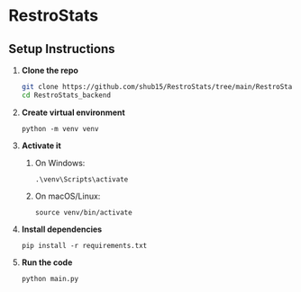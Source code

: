 # RestroStats

## Setup Instructions

1. **Clone the repo**

   ```bash
   git clone https://github.com/shub15/RestroStats/tree/main/RestroStats_backend
   cd RestroStats_backend
   ```

2. **Create virtual environment**

    ```
    python -m venv venv
    ```

3. **Activate it**

   1. On Windows:
      ```
      .\venv\Scripts\activate
      ```

   2. On macOS/Linux:
      ```
      source venv/bin/activate
      ```

4. **Install dependencies**

    ```
    pip install -r requirements.txt
    ```

5. **Run the code**

   ```
   python main.py
   ```
